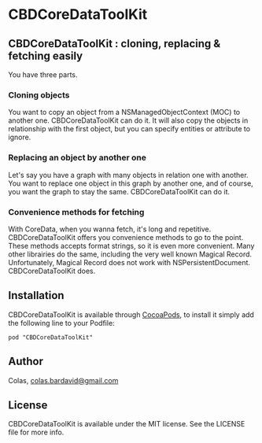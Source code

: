 # CBDCoreDataToolKit



## CBDCoreDataToolKit : cloning, replacing & fetching easily

You have three parts.

### Cloning objects

You want to copy an object from a NSManagedObjectContext (MOC) to another one. CBDCoreDataToolKit can do it. It will also copy the objects in relationship with the first object, but you can specify entities or attribute to ignore.

### Replacing an object by another one

Let's say you have a graph with many objects in relation one with another. You want to replace one object in this graph by another one, and of course, you want the graph to stay the same. CBDCoreDataToolKit can do it.

### Convenience methods for fetching

With CoreData, when you wanna fetch, it's long and repetitive. CBDCoreDataToolKit offers you convenience methods to go to the point. These methods accepts format strings, so it is even more convenient. Many other librairies do the same, including the very well known Magical Record. Unfortunately, Magical Record does not work with NSPersistentDocument. CBDCoreDataToolKit does.

## Installation

CBDCoreDataToolKit is available through [CocoaPods](http://cocoapods.org), to install
it simply add the following line to your Podfile:

    pod "CBDCoreDataToolKit"

## Author

Colas, colas.bardavid@gmail.com

## License

CBDCoreDataToolKit is available under the MIT license. See the LICENSE file for more info.

